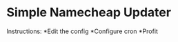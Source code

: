 Simple Namecheap Updater
========================

Instructions:
*Edit the config
*Configure cron
*Profit

